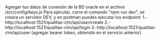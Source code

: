 Agregar tus datos de conexión de la BD oracle en el archivo /src/config/keys.js
Para ejecutar, corre el comando "npm run dev", se creara un servidor DEV, y en postman puedes ejecutar los endpoint:
1.-http://localhost:1521/qualitas-clm/api/user/create
2.-http://localhost:1521/qualitas-clm/api/login
3.-http://localhost:1521/qualitas-clm/api/user (agregar bearer token, obtenido en el servicio anterior)
